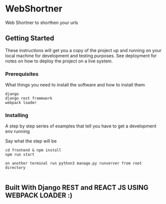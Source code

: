 # WebShortner

Web Shortner to shorthen your urls

## Getting Started

These instructions will get you a copy of the project up and running on your local machine for development and testing purposes. See deployment for notes on how to deploy the project on a live system.

### Prerequisites

What things you need to install the software and how to install them

```
django
django rest framework
webpack loader

```

### Installing

A step by step series of examples that tell you have to get a development env running

Say what the step will be

```
cd frontend & npm install 
npm run start

on another terminal run python3 manage.py runserver from root directory


```



## Built With Django REST and REACT JS USING WEBPACK LOADER :)





